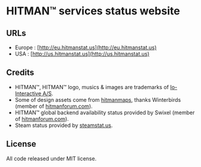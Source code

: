 # HITMAN™ services status website

## URLs

* Europe : [http://eu.hitmanstat.us](http://eu.hitmanstat.us)
* USA : [http://us.hitmanstat.us](http://us.hitmanstat.us)

## Credits

* HITMAN™, HITMAN™ logo, musics & images are trademarks of [Io-Interactive A/S](http://www.ioi.dk/).
* Some of design assets come from [hitmanmaps](http://hitmanmaps.com/), thanks Winterbirds (member of [hitmanforum.com](http://www.hitmanforum.com/)).
* HITMAN™ global backend availability status provided by Swixel (member of [hitmanforum.com](http://www.hitmanforum.com/)).
* Steam status provided by [steamstat.us](https://steamstat.us/).

## License

All code released under MIT license.
